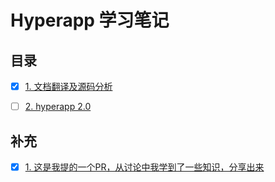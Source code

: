 # Hyperapp 学习笔记

## 目录

- [x] [1. 文档翻译及源码分析](https://github.com/cbbfcd/hyperapp-parcel-starter)

- [ ] [2. hyperapp 2.0](./hyperapp2.md)

## 补充

- [x] [1. 这是我提的一个PR，从讨论中我学到了一些知识，分享出来](https://github.com/jorgebucaran/hyperapp/pull/801)